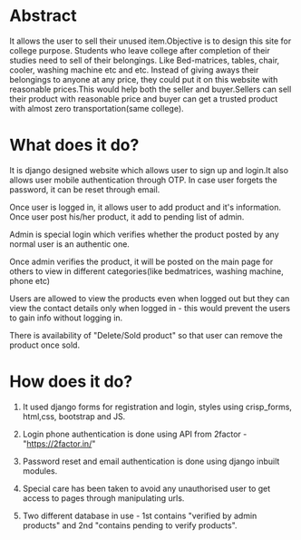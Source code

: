 # Abstract



It allows the user to sell their unused item.Objective is to design this site for college purpose. Students who leave college after completion of their studies need to sell of their belongings. Like Bed-matrices, tables, chair, cooler, washing machine etc and etc. Instead of giving aways their belongings to anyone at any price, they could put it on this website with reasonable prices.This would help both the seller and buyer.Sellers can sell their product with reasonable price and buyer can get a trusted product with almost zero transportation(same college).



# What does it do?



It is django designed website which allows user to sign up and login.It also allows user mobile authentication through OTP. In case user forgets the password, it can be reset through email.

Once user is logged in, it allows user to add product and it's information. Once user post his/her product, it add to pending list of admin.

Admin is special login which verifies whether the product posted by any normal user is an authentic one.

Once admin verifies the product, it will be posted on the main page for others to view in different categories(like bedmatrices, washing machine, phone etc)

Users are allowed to view the products even when logged out but they can view the contact details only when logged in - this would prevent the users to gain info without logging in.

There is availability of "Delete/Sold product" so that user can remove the product once sold.



# How does it do?



1. It used django forms for registration and login, styles using crisp_forms, html,css, bootstrap and JS.

2. Login phone authentication is done using API from 2factor - "https://2factor.in/" 

3. Password reset and email authentication is done using django inbuilt modules.

4. Special care has been taken to avoid any unauthorised user to get access to pages through manipulating urls.

5. Two different database in use - 1st contains "verified by admin products" and 2nd "contains pending to verify products".


